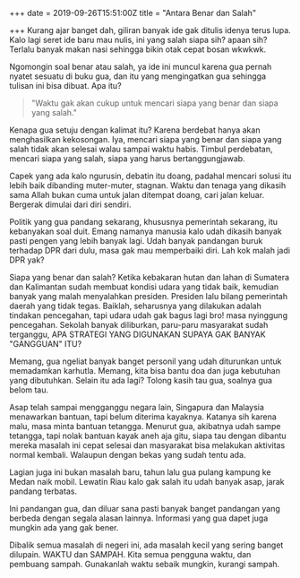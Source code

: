 +++
date = 2019-09-26T15:51:00Z
title = "Antara Benar dan Salah"

+++
Kurang ajar banget dah, giliran banyak ide gak ditulis idenya terus lupa. Kalo lagi seret ide baru mau nulis, ini yang salah siapa sih?<!--more--> apaan sih? Terlalu banyak makan nasi sehingga bikin otak cepat bosan wkwkwk.

Ngomongin soal benar atau salah, ya ide ini muncul karena gua pernah nyatet sesuatu di buku gua, dan itu yang mengingatkan gua sehingga tulisan ini bisa dibuat. Apa itu?

> "Waktu gak akan cukup untuk mencari siapa yang benar dan siapa yang salah."

Kenapa gua setuju dengan kalimat itu? Karena berdebat hanya akan menghasilkan kekosongan. Iya, mencari siapa yang benar dan siapa yang salah tidak akan selesai walau sampai waktu habis. Timbul perdebatan, mencari siapa yang salah, siapa yang harus bertanggungjawab.

Capek yang ada kalo ngurusin, debatin itu doang, padahal mencari solusi itu lebih baik dibanding muter-muter, stagnan. Waktu dan tenaga yang dikasih sama Allah bukan cuma untuk jalan ditempat doang, cari jalan keluar. Bergerak dimulai dari diri sendiri.

Politik yang gua pandang sekarang, khususnya pemerintah sekarang, itu kebanyakan soal duit. Emang namanya manusia kalo udah dikasih banyak pasti pengen yang lebih banyak lagi. Udah banyak pandangan buruk terhadap DPR dari dulu, masa gak mau memperbaiki diri. Lah kok malah jadi DPR yak?

Siapa yang benar dan salah? Ketika kebakaran hutan dan lahan di Sumatera dan Kalimantan sudah membuat kondisi udara yang tidak baik, kemudian banyak yang malah menyalahkan presiden. Presiden lalu bilang pemerintah daerah yang tidak tegas. Baiklah, seharusnya yang dilakukan adalah tindakan pencegahan, tapi udara udah gak bagus lagi bro! masa nyinggung pencegahan. Sekolah banyak diliburkan, paru-paru masyarakat sudah terganggu, APA STRATEGI YANG DIGUNAKAN SUPAYA GAK BANYAK "GANGGUAN" ITU?

Memang, gua ngeliat banyak banget personil yang udah diturunkan untuk memadamkan karhutla. Memang, kita bisa bantu doa dan juga kebutuhan yang dibutuhkan. Selain itu ada lagi? Tolong kasih tau gua, soalnya gua belom tau.

Asap telah sampai mengganggu negara lain, Singapura dan Malaysia menawarkan bantuan, tapi belum diterima kayaknya. Katanya sih karena malu, masa minta bantuan tetangga. Menurut gua, akibatnya udah sampe tetangga, tapi nolak bantuan kayak aneh aja gitu, siapa tau dengan dibantu mereka masalah ini cepat selesai dan masyarakat bisa melakukan aktivitas normal kembali. Walaupun dengan bekas yang sudah tentu ada.

Lagian juga ini bukan masalah baru, tahun lalu gua pulang kampung ke Medan naik mobil. Lewatin Riau kalo gak salah itu udah banyak asap, jarak pandang terbatas.

Ini pandangan gua, dan diluar sana pasti banyak banget pandangan yang berbeda dengan segala alasan lainnya. Informasi yang gua dapet juga mungkin ada yang gak bener.

Dibalik semua masalah di negeri ini, ada masalah kecil yang sering banget dilupain. WAKTU dan SAMPAH. Kita semua pengguna waktu, dan pembuang sampah. Gunakanlah waktu sebaik mungkin, kurangi sampah.